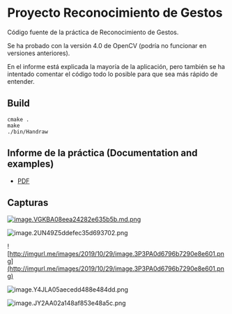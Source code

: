 # Proyecto Reconocimiento de Gestos

Código fuente de la práctica de Reconocimiento de Gestos.

Se ha probado con la versión 4.0 de OpenCV (podría no funcionar en versiones anteriores).

En el informe está explicada la mayoría de la aplicación, pero también se ha intentado comentar el código todo lo posible para que sea más rápido de entender.

## Build
```
cmake .
make
./bin/Handraw
```

## Informe de la práctica (Documentation and examples)
* [PDF](https://github.com/davafons/Handraw/blob/master/Informe%20Pr%C3%A1ctica%20Reconocimiento%20Gestos.pdf)


## Capturas

[![image.VGKBA08eea24282e635b5b.md.png](http://imgurl.me/images/2019/10/29/image.VGKBA08eea24282e635b5b.md.png)](http://imgurl.me/image/PMZAv)

![image.2UN49Z5ddefec35d693702.png](http://imgurl.me/images/2019/10/29/image.2UN49Z5ddefec35d693702.png)

![http://imgurl.me/images/2019/10/29/image.3P3PA0d6796b7290e8e601.png](http://imgurl.me/images/2019/10/29/image.3P3PA0d6796b7290e8e601.png)

![image.Y4JLA05aecedd488e484dd.png](http://imgurl.me/images/2019/10/29/image.Y4JLA05aecedd488e484dd.png)

![image.JY2AA02a148af853e48a5c.png](http://imgurl.me/images/2019/10/29/image.JY2AA02a148af853e48a5c.png)
